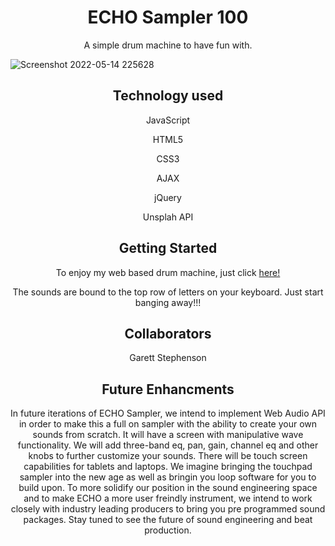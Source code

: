 <h1 align="center">ECHO Sampler 100</h1>

<p align="center">A simple drum machine to have fun with.</p>
  
![Screenshot 2022-05-14 225628](https://user-images.githubusercontent.com/103761476/168456672-ffa7c912-ad28-4aea-a151-e6e7786b4eff.png)
  
  <h2 align="center">Technology used</h2>
  
  <p align="center">JavaScript</p>
  <p align="center">HTML5</p>
  <p align="center">CSS3</p>
  <p align="center">AJAX</p>
  <p align="center">jQuery</p>
  <p align="center">Unsplah API</p>
  
  <h2 align="center">Getting Started</h2>
  <p align="center">To enjoy my web based drum machine, just click <a href="https://627ee772abdd7a27e7f478b1--statuesque-muffin-6179d9.netlify.app/">here!</a></p>
  <p align="center">The sounds are bound to the top row of letters on your keyboard. Just start banging away!!!</p>
  
  <h2 align="center">Collaborators</h2>
  <p align="center">Garett Stephenson</p>
  
  <h2 align="center">Future Enhancments</h2>
  
  <p align="center">In future iterations of ECHO Sampler, we intend to implement Web Audio API in order to make this a full on sampler with the ability to create your own sounds from scratch. It will have a screen with manipulative wave functionality. We will add three-band eq, pan, gain, channel eq and other knobs to further customize your sounds. There will be touch screen capabilities for tablets and laptops. We imagine bringing the touchpad sampler into the new age as well as bringin you loop software for you to build upon. To more solidify our position in the sound engineering space and to make ECHO a more user freindly instrument, we intend to work closely with industry leading producers to bring you pre programmed sound packages. Stay tuned to see the future of sound engineering and beat production.</p>
